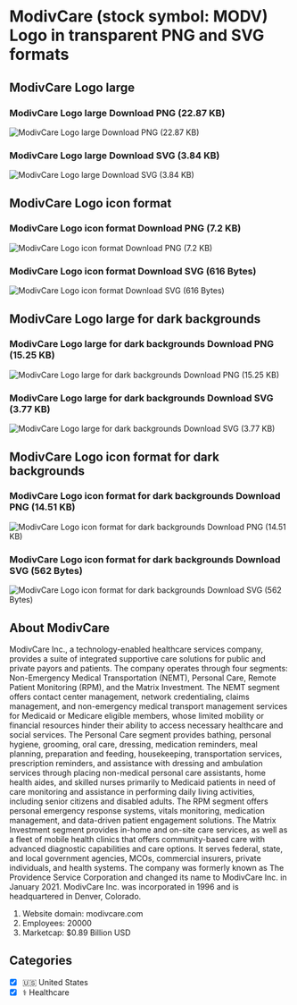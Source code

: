# ModivCare (stock symbol: MODV) Logo in transparent PNG and SVG formats

## ModivCare Logo large

### ModivCare Logo large Download PNG (22.87 KB)

![ModivCare Logo large Download PNG (22.87 KB)](/img/orig/MODV_BIG-b291bac7.png)

### ModivCare Logo large Download SVG (3.84 KB)

![ModivCare Logo large Download SVG (3.84 KB)](/img/orig/MODV_BIG-86e5e87c.svg)

## ModivCare Logo icon format

### ModivCare Logo icon format Download PNG (7.2 KB)

![ModivCare Logo icon format Download PNG (7.2 KB)](/img/orig/MODV-f2a2e221.png)

### ModivCare Logo icon format Download SVG (616 Bytes)

![ModivCare Logo icon format Download SVG (616 Bytes)](/img/orig/MODV-2ec87b21.svg)

## ModivCare Logo large for dark backgrounds

### ModivCare Logo large for dark backgrounds Download PNG (15.25 KB)

![ModivCare Logo large for dark backgrounds Download PNG (15.25 KB)](/img/orig/MODV_BIG.D-ac75947c.png)

### ModivCare Logo large for dark backgrounds Download SVG (3.77 KB)

![ModivCare Logo large for dark backgrounds Download SVG (3.77 KB)](/img/orig/MODV_BIG.D-74311ead.svg)

## ModivCare Logo icon format for dark backgrounds

### ModivCare Logo icon format for dark backgrounds Download PNG (14.51 KB)

![ModivCare Logo icon format for dark backgrounds Download PNG (14.51 KB)](/img/orig/MODV.D-e0d32d8b.png)

### ModivCare Logo icon format for dark backgrounds Download SVG (562 Bytes)

![ModivCare Logo icon format for dark backgrounds Download SVG (562 Bytes)](/img/orig/MODV.D-2747996d.svg)

## About ModivCare

ModivCare Inc., a technology-enabled healthcare services company, provides a suite of integrated supportive care solutions for public and private payors and patients. The company operates through four segments: Non-Emergency Medical Transportation (NEMT), Personal Care, Remote Patient Monitoring (RPM), and the Matrix Investment. The NEMT segment offers contact center management, network credentialing, claims management, and non-emergency medical transport management services for Medicaid or Medicare eligible members, whose limited mobility or financial resources hinder their ability to access necessary healthcare and social services. The Personal Care segment provides bathing, personal hygiene, grooming, oral care, dressing, medication reminders, meal planning, preparation and feeding, housekeeping, transportation services, prescription reminders, and assistance with dressing and ambulation services through placing non-medical personal care assistants, home health aides, and skilled nurses primarily to Medicaid patients in need of care monitoring and assistance in performing daily living activities, including senior citizens and disabled adults. The RPM segment offers personal emergency response systems, vitals monitoring, medication management, and data-driven patient engagement solutions. The Matrix Investment segment provides in-home and on-site care services, as well as a fleet of mobile health clinics that offers community-based care with advanced diagnostic capabilities and care options. It serves federal, state, and local government agencies, MCOs, commercial insurers, private individuals, and health systems. The company was formerly known as The Providence Service Corporation and changed its name to ModivCare Inc. in January 2021. ModivCare Inc. was incorporated in 1996 and is headquartered in Denver, Colorado.

1. Website domain: modivcare.com
2. Employees: 20000
3. Marketcap: $0.89 Billion USD


## Categories
- [x] 🇺🇸 United States
- [x] ⚕️ Healthcare
